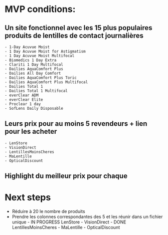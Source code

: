 # MVP conditions:
 
## Un site fonctionnel avec les 15 plus populaires produits de lentilles de contact journalières
    - 1-Day Acuvue Moist 
    - 1 Day Acuvue Moist for Astigmatism
    - 1 Day Acuvue Moist Multifocal
    - Biomedics 1 Day Extra
    - Clariti 1 Day Multifocal
    - Dailies AquaComfort Plus
    - Dailies All Day Comfort
    - Dailies AquaComfort Plus Toric
    - Dailies AquaComfort Plus Multifocal
    - Dailies Total 1 
    - Dailies Total 1 Multifocal
    - everClear ADM
    - everClear Elite
    - Proclear 1 day
    - SofLens Daily Disposable





## Leurs prix pour au moins 5 revendeurs + lien pour les acheter
    - LenStore
    - VisionDirect
    - LentillesMoinsCheres
    - MaLentille
    - OpticalDiscount

## Highlight du meilleur prix pour chaque

# Next steps
- Réduire à 20 le nombre de produits
- Prendre les colonnes correspondantes des 5 et les réunir dans un fichier unique
        - IN PROGRESS LenStore
        - VisionDirect
        - DONE LentillesMoinsCheres 
        - MaLentille
        - OpticalDiscount